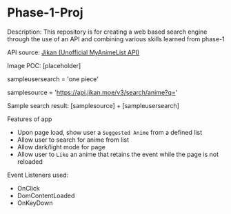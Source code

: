 # Phase-1-Proj

Description: This repository is for creating a web based search engine through the use of an API and combining various skills learned from phase-1

API source: [Jikan (Unofficial MyAnimeList API)](https://jikan.moe/)

Image POC: [placeholder]

sampleusersearch = 'one piece'

samplesource = 'https://api.jikan.moe/v3/search/anime?q='

Sample search result: [samplesource] + [sampleusersearch]

Features of app
- Upon page load, show user a `Suggested Anime` from a defined list
- Allow user to search for anime from list
- Allow dark/light mode for page
- Allow user to `Like` an anime that retains the event while the page is not reloaded

Event Listeners used:
- OnClick
- DomContentLoaded
- OnKeyDown
